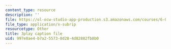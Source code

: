 ```yaml
---
content_type: resource
description: ''
file: https://ol-ocw-studio-app-production.s3.amazonaws.com/courses/6-006-introduction-to-algorithms-fall-2011/997e8ae4b7a255738d284d82882fb8b0_t5Wxk96QjUk.vtt
file_type: application/x-subrip
resourcetype: Other
title: 3play caption file
uid: 997e8ae4-b7a2-5573-8d28-4d82882fb8b0
---
```

